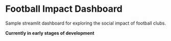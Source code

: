 # Football Impact Dashboard

Sample streamlit dashboard for exploring the social
impact of football clubs.

**Currently in early stages of development**
